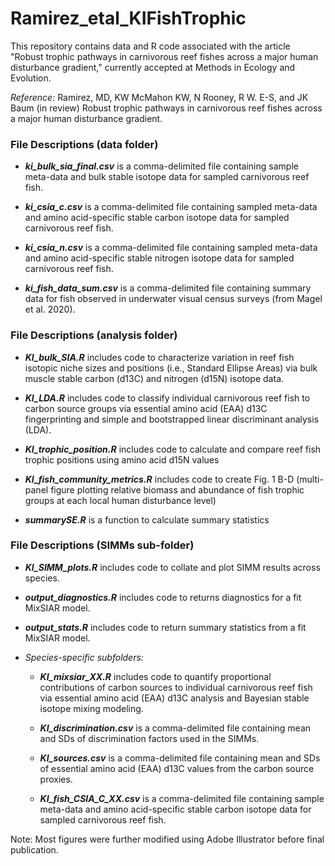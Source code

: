 # Ramirez_etal_KIFishTrophic

This repository contains data and R code associated with the article "Robust trophic pathways in carnivorous reef fishes across a major human disturbance gradient," currently accepted at Methods in Ecology and Evolution. 

_Reference:_ Ramirez, MD, KW McMahon KW, N Rooney, R W. E-S, and JK Baum  (in review) Robust trophic pathways in carnivorous reef fishes across a major human disturbance gradient.

### File Descriptions (data folder) ###

* ***ki_bulk_sia_final.csv*** is a comma-delimited file containing sample meta-data and bulk stable isotope data for sampled carnivorous reef fish.

* ***ki_csia_c.csv*** is a comma-delimited file containing sampled meta-data and amino acid-specific stable carbon isotope data for sampled carnivorous reef fish.

* ***ki_csia_n.csv*** is a comma-delimited file containing sampled meta-data and amino acid-specific stable nitrogen isotope data for sampled carnivorous reef fish.

* ***ki_fish_data_sum.csv*** is a comma-delimited file containing summary data for fish observed in underwater visual census surveys (from Magel et al. 2020).

### File Descriptions (analysis folder) ###
* ***KI_bulk_SIA.R*** includes code to characterize variation in reef fish isotopic niche sizes and positions (i.e., Standard Ellipse Areas) via bulk muscle stable carbon (d13C) and nitrogen (d15N) isotope data.

* ***KI_LDA.R*** includes code to classify individual carnivorous reef fish to carbon source groups via essential amino acid (EAA) d13C fingerprinting and simple and bootstrapped linear discriminant analysis (LDA).

* ***KI_trophic_position.R*** includes code to calculate and compare reef fish trophic positions using amino acid d15N values

* ***KI_fish_community_metrics.R*** includes code to create Fig. 1 B-D (multi-panel figure plotting relative biomass and abundance of fish trophic groups at each local human disturbance level)

* ***summarySE.R*** is a function to calculate summary statistics

### File Descriptions (SIMMs sub-folder) ###
* ***KI_SIMM_plots.R*** includes code to collate and plot SIMM results across species.

* ***output_diagnostics.R*** includes code to returns diagnostics for a fit MixSIAR model.

* ***output_stats.R*** includes code to return summary statistics from a fit MixSIAR model.

* *Species-specific subfolders:*
  * ***KI_mixsiar_XX.R*** includes code to quantify proportional contributions of carbon sources to individual carnivorous reef fish via essential amino acid (EAA) d13C analysis and Bayesian stable isotope mixing modeling.

  * ***KI_discrimination.csv*** is a comma-delimited file containing mean and SDs of discrimination factors used in the SIMMs.

  * ***KI_sources.csv*** is a comma-delimited file containing mean and SDs of essential amino acid (EAA) d13C values from the carbon source proxies.

  * ***KI_fish_CSIA_C_XX.csv*** is a comma-delimited file containing sample meta-data and amino acid-specific stable carbon isotope data for sampled carnivorous reef fish.


Note: Most figures were further modified using Adobe Illustrator before final publication.
